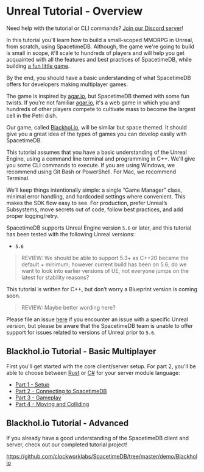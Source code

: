 # Unreal Tutorial - Overview

Need help with the tutorial or CLI commands? [Join our Discord server](https://discord.gg/spacetimedb)!

In this tutorial you'll learn how to build a small-scoped MMORPG in Unreal, from scratch, using SpacetimeDB. Although, the game we're going to build is small in scope, it'll scale to hundreds of players and will help you get acquainted with all the features and best practices of SpacetimeDB, while building [a fun little game](https://github.com/ClockworkLabs/Blackholio).

By the end, you should have a basic understanding of what SpacetimeDB offers for developers making multiplayer games. 

The game is inspired by [agar.io](https://agar.io), but SpacetimeDB themed with some fun twists. If you're not familiar [agar.io](https://agar.io), it's a web game in which you and hundreds of other players compete to cultivate mass to become the largest cell in the Petri dish.

Our game, called [Blackhol.io](https://github.com/clockworklabs/SpacetimeDB/tree/master/demo/Blackholio), will be similar but space themed. It should give you a great idea of the types of games you can develop easily with SpacetimeDB.

This tutorial assumes that you have a basic understanding of the Unreal Engine, using a command line terminal and programming in C++. We'll give you some CLI commands to execute. If you are using Windows, we recommend using Git Bash or PowerShell. For Mac, we recommend Terminal.

We’ll keep things intentionally simple: a single “Game Manager” class, minimal error handling, and hardcoded settings where convenient. This makes the SDK flow easy to see. For production, prefer Unreal’s Subsystems, move secrets out of code, follow best practices, and add proper logging/retry.

SpacetimeDB supports Unreal Engine version `5.6` or later, and this tutorial has been tested with the following Unreal versions:
- `5.6`
> REVIEW: We should be able to support 5.3+ as C++20 became the default + minimum; however current build has been on 5.6; do we want to look into earlier versions of UE, not everyone jumps on the latest for stability reasons?

This tutorial is written for C++, but don’t worry a Blueprint version is coming soon.
> REVIEW: Maybe better wording here?

Please file an issue [here](https://github.com/clockworklabs/SpacetimeDB/issues) if you encounter an issue with a specific Unreal version, but please be aware that the SpacetimeDB team is unable to offer support for issues related to versions of Unreal prior to `5.6`.

## Blackhol.io Tutorial - Basic Multiplayer

First you'll get started with the core client/server setup. For part 2, you'll be able to choose between [Rust](/docs/modules/rust) or [C#](/docs/modules/c-sharp) for your server module language:

- [Part 1 - Setup](/docs/unreal/part-1)
- [Part 2 - Connecting to SpacetimeDB](/docs/unreal/part-2)
- [Part 3 - Gameplay](/docs/unreal/part-3)
- [Part 4 - Moving and Colliding](/docs/unreal/part-4)

## Blackhol.io Tutorial - Advanced

If you already have a good understanding of the SpacetimeDB client and server, check out our completed tutorial project!

https://github.com/clockworklabs/SpacetimeDB/tree/master/demo/Blackholio
